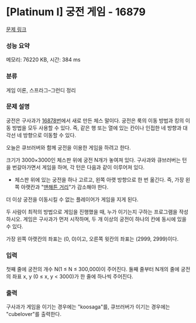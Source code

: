 # [Platinum I] 궁전 게임 - 16879 

[문제 링크](https://www.acmicpc.net/problem/16879) 

### 성능 요약

메모리: 76220 KB, 시간: 384 ms

### 분류

게임 이론, 스프라그–그런디 정리

### 문제 설명

<p>궁전은 구사과가 <a href="/problem/16878">16878번</a>에서 새로 만든 체스 말이다. 궁전은 룩의 이동 방법과 킹의 이동 방법을 모두 사용할 수 있다. 즉, 같은 행 또는 열에 있는 칸이나 인접한 네 방향과 대각선 네 방향으로 이동할 수 있다.</p>

<p>오늘은 큐브러버와 함께 궁전을 이용한 게임을 하려고 한다.</p>

<p>크기가 3000×3000인 체스판 위에 궁전 N개가 놓여져 있다. 구사과와 큐브러버는 턴을 번갈아가면서 게임을 하며, 각 턴은 다음과 같이 이루어져 있다.</p>

<ul>
	<li>체스판 위에 있는 궁전을 하나 고르고, 왼쪽 아랫 방향으로 한 번 옮긴다. 즉, 가장 왼쪽 아랫칸과 "<a href="https://ko.wikipedia.org/wiki/%EB%A7%A8%ED%95%B4%ED%8A%BC_%EA%B1%B0%EB%A6%AC">맨해튼 거리</a>"가 감소해야 한다.</li>
</ul>

<p>더 이상 궁전을 이동시킬 수 없는 플레이어가 게임을 지게 된다.</p>

<p>두 사람이 최적의 방법으로 게임을 진행했을 때, 누가 이기는지 구하는 프로그램을 작성하시오. 게임은 구사과가 먼저 시작하며, 두 개 이상의 궁전이 하나의 칸에 동시에 있을 수 있다.</p>

<p>가장 왼쪽 아랫칸의 좌표는 (0, 0)이고, 오른쪽 윗칸의 좌표는 (2999, 2999)이다.</p>

### 입력 

 <p>첫째 줄에 궁전의 개수 N(1 ≤ N ≤ 300,000)이 주어진다. 둘째 줄부터 N개의 줄에 궁전의 좌표 x, y (0 ≤ x, y < 3000)가 한 줄에 하나씩 주어진다.</p>

### 출력 

 <p>구사과가 게임을 이기는 경우에는 "koosaga"를, 큐브러버가 이기는 경우에는 "cubelover"를 출력한다.</p>

